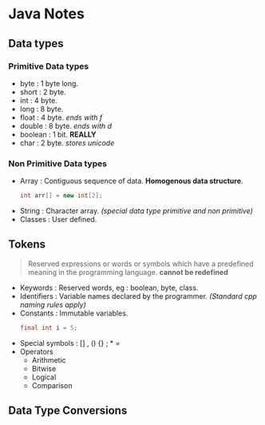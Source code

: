# Java Notes

## Data types 

### Primitive Data types

* byte : 1 byte long.
* short : 2 byte.
* int : 4 byte.
* long : 8 byte.
* float : 4 byte. *ends with f*
* double : 8 byte. *ends with d*
* boolean : 1 bit. **REALLY**
* char : 2 byte. *stores unicode*

### Non Primitive Data types

* Array : Contiguous sequence of data. **Homogenous data structure**.
    ```java
    int arr[] = new int[2]; 
* String : Character array. *(special data type primitive and non primitive)*
* Classes : User defined.

## Tokens
>Reserved expressions or words or symbols which have a predefined meaning in the programming language. **cannot be redefined**

* Keywords : Reserved words, eg : boolean, byte, class.
* Identifiers : Variable names declared by the programmer. *(Standard cpp naming rules apply)*
* Constants : Immutable variables. 
    ```java
    final int i = 5;
* Special symbols : [] , () {} ; * = 
* Operators 
    * Arithmetic 
    * Bitwise
    * Logical 
    * Comparison 
  
## Data Type Conversions 
